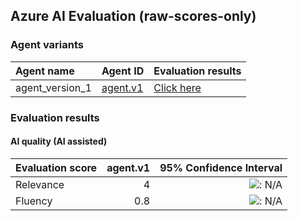 ## Azure AI Evaluation (raw-scores-only)

### Agent variants

| Agent name | Agent ID | Evaluation results |
|:-----------|:---------|:-------------------|
| agent_version_1 | [agent.v1](https://ai-url/agent.v1 "") | [Click here](test_url_1 "") |

### Evaluation results

#### AI quality (AI assisted)

| Evaluation score   |   agent.v1 |                                                                                       95% Confidence Interval |
|:-------------------|-----------:|--------------------------------------------------------------------------------------------------------------:|
| Relevance          |          4 | ![: N/A](https://img.shields.io/badge/-N%2FA-e6e6e3 "Confidence interval not applicable for this score type") |
| Fluency            |        0.8 | ![: N/A](https://img.shields.io/badge/-N%2FA-e6e6e3 "Confidence interval not applicable for this score type") |
